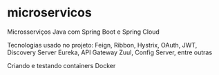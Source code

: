 # microservicos
Microsserviços Java com Spring Boot e Spring Cloud

Tecnologias usado no projeto: Feign, Ribbon, Hystrix, OAuth, JWT, Discovery Server Eureka, API Gateway Zuul, Config Server, entre outras


Criando e testando containers Docker